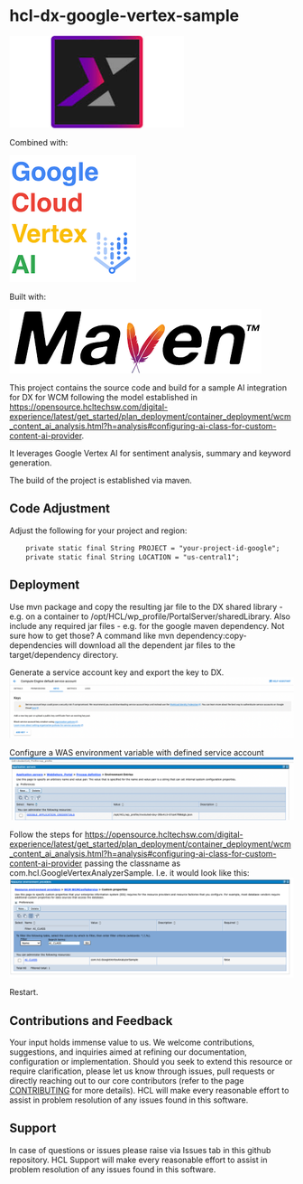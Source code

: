 # hcl-dx-google-vertex-sample

![image](./assets/1fe70740-9ecc-40f1-859f-7470c89d5afe.png)

Combined with:

![image](./assets/44674571-8fb7-4169-989a-e94d8244685d.png)

Built with:

![image](./assets/32712f9b-4fb3-4224-9c9c-31061fb85038.png)


This project contains the source code and build for a sample AI integration for DX for WCM following the model established in https://opensource.hcltechsw.com/digital-experience/latest/get_started/plan_deployment/container_deployment/wcm_content_ai_analysis.html?h=analysis#configuring-ai-class-for-custom-content-ai-provider.

It leverages Google Vertex AI for sentiment analysis, summary and keyword generation.

The build of the project is established via maven.

## Code Adjustment

Adjust the following for your project and region:
```
	private static final String PROJECT = "your-project-id-google";
	private static final String LOCATION = "us-central1";
```

## Deployment

Use mvn package and copy the resulting jar file to the DX shared library - e.g. on a container to /opt/HCL/wp_profile/PortalServer/sharedLibrary.
Also include any required jar files - e.g. for the google maven dependency. 
Not sure how to get those? A command like mvn dependency:copy-dependencies will download all the dependent jar files to the target/dependency directory.


Generate a service account key and export the key to DX.
![image](./assets/36fcce1c-f3eb-4f17-86b4-2b43b9fc253e.png)


Configure a WAS environment variable with defined service account 
![image](./assets/bbfe319a-043f-4c0f-9009-8b646271eea6.png)


Follow the steps for https://opensource.hcltechsw.com/digital-experience/latest/get_started/plan_deployment/container_deployment/wcm_content_ai_analysis.html?h=analysis#configuring-ai-class-for-custom-content-ai-provider passing the classname as com.hcl.GoogleVertexAnalyzerSample.
I.e. it would look like this:
![image](./assets/d9badd35-13f9-4023-b845-db78c486314c.png)


Restart.

## Contributions and Feedback

Your input holds immense value to us. We welcome contributions, suggestions, and inquiries aimed at refining our documentation, configuration or implementation. Should you seek to extend this resource or require clarification, please let us know through issues, pull requests or directly reaching out to our core contributors (refer to the page [CONTRIBUTING](./CONTRIBUTING.md) for more details). HCL will make every reasonable effort to assist in problem resolution of any issues found in this software.

## Support

In case of questions or issues please raise via Issues tab in this github repository. HCL Support will make every reasonable effort to assist in problem resolution of any issues found in this software.
